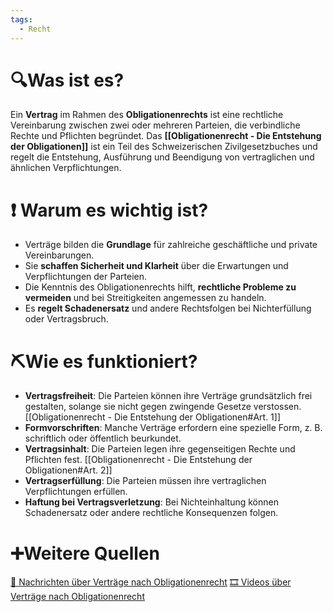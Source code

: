 ```yaml
---
tags:
  - Recht
---
```

# 🔍Was ist es?
Ein **Vertrag** im Rahmen des **Obligationenrechts** ist eine rechtliche Vereinbarung zwischen zwei oder mehreren Parteien, die verbindliche Rechte und Pflichten begründet. Das **[[Obligationenrecht - Die Entstehung der Obligationen]]** ist ein Teil des Schweizerischen Zivilgesetzbuches und regelt die Entstehung, Ausführung und Beendigung von vertraglichen und ähnlichen Verpflichtungen.

# ❗ Warum es wichtig ist?
- Verträge bilden die **Grundlage** für zahlreiche geschäftliche und private Vereinbarungen.
- Sie **schaffen Sicherheit und Klarheit** über die Erwartungen und Verpflichtungen der Parteien.
- Die Kenntnis des Obligationenrechts hilft, **rechtliche Probleme zu vermeiden** und bei Streitigkeiten angemessen zu handeln.
- Es **regelt Schadenersatz** und andere Rechtsfolgen bei Nichterfüllung oder Vertragsbruch.

# ⛏Wie es funktioniert?
- **Vertragsfreiheit**: Die Parteien können ihre Verträge grundsätzlich frei gestalten, solange sie nicht gegen zwingende Gesetze verstossen. [[Obligationenrecht - Die Entstehung der Obligationen#Art. 1]]
- **Formvorschriften**: Manche Verträge erfordern eine spezielle Form, z. B. schriftlich oder öffentlich beurkundet.
- **Vertragsinhalt**: Die Parteien legen ihre gegenseitigen Rechte und Pflichten fest. [[Obligationenrecht - Die Entstehung der Obligationen#Art. 2]]
- **Vertragserfüllung**: Die Parteien müssen ihre vertraglichen Verpflichtungen erfüllen.
- **Haftung bei Vertragsverletzung**: Bei Nichteinhaltung können Schadenersatz oder andere rechtliche Konsequenzen folgen.

# ➕Weitere Quellen
[📄 Nachrichten über Verträge nach Obligationenrecht](https://www.google.com/search?q=Vertrag+nach+Obligationenrecht&tbm=nws)
[🎞 Videos über Verträge nach Obligationenrecht](https://www.google.com/search?q=Vertrag+nach+Obligationenrecht&tbm=vid)
